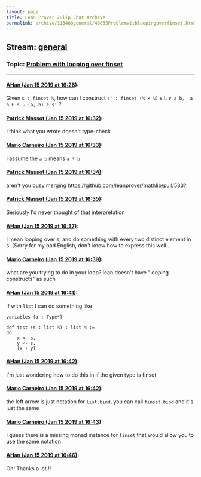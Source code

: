```yaml
---
layout: page
title: Lean Prover Zulip Chat Archive 
permalink: archive/113488general/46635Problemwithloopingoverfinset.html
---
```


## Stream: [general](index.html)
### Topic: [Problem with looping over finset](46635Problemwithloopingoverfinset.html)

---

#### [AHan (Jan 15 2019 at 16:28)](https://leanprover.zulipchat.com/#narrow/stream/113488-general/topic/Problem%20with%20looping%20over%20finset/near/155177808):
Given `s : finset ℕ`,  how can I construct `s' : finset (ℕ × ℕ)` s.t.  `∀ a b,  a b ∈ s ↔ (a, b) ∈ s'` ?

#### [Patrick Massot (Jan 15 2019 at 16:32)](https://leanprover.zulipchat.com/#narrow/stream/113488-general/topic/Problem%20with%20looping%20over%20finset/near/155178216):
I think what you wrote doesn't type-check

#### [Mario Carneiro (Jan 15 2019 at 16:33)](https://leanprover.zulipchat.com/#narrow/stream/113488-general/topic/Problem%20with%20looping%20over%20finset/near/155178295):
I assume the `a b` means `a * b`

#### [Patrick Massot (Jan 15 2019 at 16:34)](https://leanprover.zulipchat.com/#narrow/stream/113488-general/topic/Problem%20with%20looping%20over%20finset/near/155178398):
aren't you busy merging https://github.com/leanprover/mathlib/pull/583?

#### [Patrick Massot (Jan 15 2019 at 16:35)](https://leanprover.zulipchat.com/#narrow/stream/113488-general/topic/Problem%20with%20looping%20over%20finset/near/155178422):
Seriously I'd never thought of that interpretation

#### [AHan (Jan 15 2019 at 16:37)](https://leanprover.zulipchat.com/#narrow/stream/113488-general/topic/Problem%20with%20looping%20over%20finset/near/155178633):
I mean looping over s, and  do something with every two distinct element in s.
(Sorry for my bad English, don't know how to express this well...

#### [Mario Carneiro (Jan 15 2019 at 16:39)](https://leanprover.zulipchat.com/#narrow/stream/113488-general/topic/Problem%20with%20looping%20over%20finset/near/155178829):
what are you trying to do in your loop? lean doesn't have "looping constructs" as such

#### [AHan (Jan 15 2019 at 16:41)](https://leanprover.zulipchat.com/#narrow/stream/113488-general/topic/Problem%20with%20looping%20over%20finset/near/155179031):
if with `list` I can do something like 
```lean
variables {α : Type*}

def test (s : list ℕ) : list ℕ := 
do 
    x <- s,
    y <- s,
    [x + y]
```

#### [AHan (Jan 15 2019 at 16:42)](https://leanprover.zulipchat.com/#narrow/stream/113488-general/topic/Problem%20with%20looping%20over%20finset/near/155179136):
I'm just wondering how to do this in if the given type is finset

#### [Mario Carneiro (Jan 15 2019 at 16:42)](https://leanprover.zulipchat.com/#narrow/stream/113488-general/topic/Problem%20with%20looping%20over%20finset/near/155179162):
the left arrow is just notation for `list.bind`, you can call `finset.bind` and it's just the same

#### [Mario Carneiro (Jan 15 2019 at 16:43)](https://leanprover.zulipchat.com/#narrow/stream/113488-general/topic/Problem%20with%20looping%20over%20finset/near/155179221):
I guess there is a missing monad instance for `finset` that would allow you to use the same notation

#### [AHan (Jan 15 2019 at 16:46)](https://leanprover.zulipchat.com/#narrow/stream/113488-general/topic/Problem%20with%20looping%20over%20finset/near/155179484):
Oh! Thanks a lot !!

